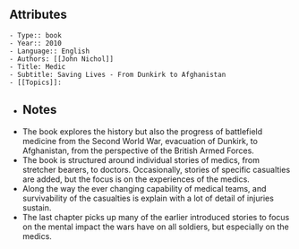 ## Attributes
	- Type:: book
	- Year:: 2010
	- Language:: English
	- Authors: [[John Nichol]]
	- Title: Medic
	- Subtitle: Saving Lives - From Dunkirk to Afghanistan
	- [[Topics]]:
- ## Notes
- The book explores the history but also the progress of battlefield medicine from the Second World War, evacuation of Dunkirk, to Afghanistan, from the perspective of the British Armed Forces.
- The book is structured around individual stories of medics, from stretcher bearers, to doctors. Occasionally, stories of specific casualties are added, but the focus is on the experiences of the medics.
- Along the way the ever changing capability of medical teams, and survivability of the casualties is explain with a lot of detail of injuries sustain.
- The last chapter picks up many of the earlier introduced stories to focus on the mental impact the wars have on all soldiers, but especially on the medics.